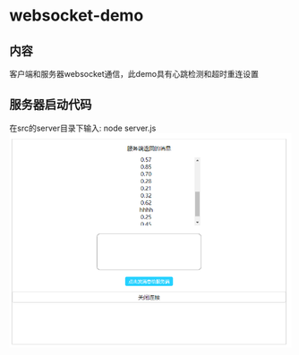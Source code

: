 # websocket-demo

## 内容
客户端和服务器websocket通信，此demo具有心跳检测和超时重连设置

## 服务器启动代码
在src的server目录下输入: node server.js
![img](demo.png)